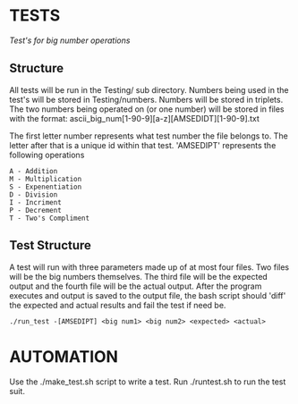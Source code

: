 TESTS
=====
*Test's for big number operations*

Structure
---------
All tests will be run in the Testing/ sub directory. Numbers being used in the
test's will be stored in Testing/numbers. Numbers will be stored in triplets.
The two numbers being operated on (or one number) will be stored in files with
the format:
    ascii_big_num[1-90-9][a-z][AMSEDIDT][1-90-9].txt

The first letter number represents what test number the file belongs to. The
letter after that is a unique id within that test. 'AMSEDIPT' represents the
following operations

    A - Addition
    M - Multiplication
    S - Expenentiation
    D - Division
    I - Incriment
    P - Decrement
    T - Two's Compliment

Test Structure
--------------
A test will run with three parameters made up of at most four files. Two files will be the big numbers themselves. The third file will be the expected output
and the fourth file will be the actual output. After the program executes and
output is saved to the output file, the bash script should 'diff' the expected
and actual results and fail the test if need be.

    ./run_test -[AMSEDIPT] <big num1> <big num2> <expected> <actual>

AUTOMATION
==========
Use the ./make_test.sh script to write a test.
Run ./runtest.sh to run the test suit.
